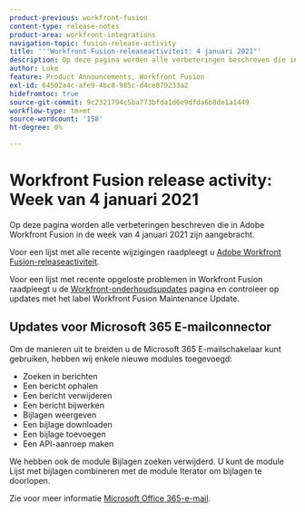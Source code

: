 ```yaml
---
product-previous: workfront-fusion
content-type: release-notes
product-area: workfront-integrations
navigation-topic: fusion-release-activity
title: '''Workfront Fusion-releaseactiviteit: 4 januari 2021"'
description: Op deze pagina worden alle verbeteringen beschreven die in Adobe Workfront Fusion in de week van 4 januari 2021 zijn aangebracht.
author: Luke
feature: Product Announcements, Workfront Fusion
exl-id: 64502a4c-afe9-4bc8-985c-d4ce879233a2
hidefromtoc: true
source-git-commit: 9c2321794c5ba773bfda1d6e9dfda6b8de1a1449
workflow-type: tm+mt
source-wordcount: '158'
ht-degree: 0%

---
```


# Workfront Fusion release activity: Week van 4 januari 2021

Op deze pagina worden alle verbeteringen beschreven die in Adobe Workfront Fusion in de week van 4 januari 2021 zijn aangebracht.

Voor een lijst met alle recente wijzigingen raadpleegt u [Adobe Workfront Fusion-releaseactiviteit](../../../product-announcements/product-releases/fusion-release-activity/fusion-release-activity.md).

Voor een lijst met recente opgeloste problemen in Workfront Fusion raadpleegt u de [Workfront-onderhoudsupdates](https://one.workfront.com/s/article/Workfront-Maintenance-Updates-1882317350) pagina en controleer op updates met het label Workfront Fusion Maintenance Update.

## Updates voor Microsoft 365 E-mailconnector

Om de manieren uit te breiden u de Microsoft 365 E-mailschakelaar kunt gebruiken, hebben wij enkele nieuwe modules toegevoegd:

* Zoeken in berichten
* Een bericht ophalen
* Een bericht verwijderen
* Een bericht bijwerken
* Bijlagen weergeven
* Een bijlage downloaden
* Een bijlage toevoegen
* Een API-aanroep maken

We hebben ook de module Bijlagen zoeken verwijderd. U kunt de module Lijst met bijlagen combineren met de module Iterator om bijlagen te doorlopen.

Zie voor meer informatie [Microsoft Office 365-e-mail](../../../workfront-fusion/apps-and-their-modules/microsoft-365-email-modules.md).
